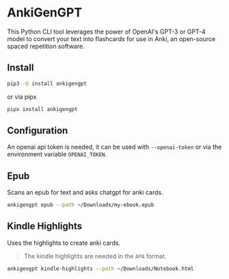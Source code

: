 # AnkiGenGPT

This Python CLI tool leverages the power of OpenAI's GPT-3 or GPT-4 model to convert your text into flashcards for use in Anki, an open-source spaced repetition software.

## Install

```bash
pip3 -U install ankigengpt
```

or via pipx

```bash
pipx install ankigengpt
```

## Configuration

An openai api token is needed, it can be used with `--openai-token` or via the environment variable `OPENAI_TOKEN`.

## Epub

Scans an epub for text and asks chatgpt for anki cards.

```bash
ankigengpt epub --path ~/Downloads/my-ebook.epub
```

## Kindle Highlights

Uses the highlights to create anki cards.

> The kindle highlights are needed in the `APA` format.

```bash
ankigengpt kindle-highlights --path ~/Downloads/Notebook.html
```
